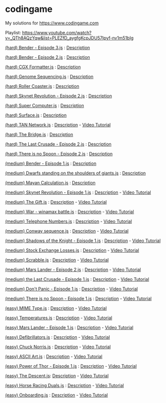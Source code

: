# codingame
My solutions for https://www.codingame.com

Playlist: https://www.youtube.com/watch?v=_QTh8AQzYqw&list=PLEZfD_aygfgKcpJDU57Ipyf-nv1m51bIg

[(hard) Bender - Episode 3.js]((hard)%20Bender%20-%20Episode%203.js) : [Description](https://www.codingame.com/training/hard/bender-episode-3)

[(hard) Bender - Episode 2.js]((hard)%20Bender%20-%20Episode%202.js) : [Description](https://www.codingame.com/training/hard/bender-episode-2)

[(hard) CGX Formatter.js]((hard)%20CGX%20Formatter.js) : [Description](https://www.codingame.com/training/hard/cgx-formatter)

[(hard) Genome Sequencing.js]((hard)%20Genome%20Sequencing.js) : [Description](https://www.codingame.com/training/hard/genome-sequencing)

[(hard) Roller Coaster.js]((hard)%20Roller%20Coaster.js) : [Description](https://www.codingame.com/training/hard/roller-coaster)

[(hard) Skynet Revolution - Episode 2.js]((hard)%20Skynet%20Revolution%20-%20Episode%202.js) : [Description](https://www.codingame.com/training/hard/skynet-revolution-episode-2)

[(hard) Super Computer.js]((hard)%20Super%20Computer.js) : [Description](https://www.codingame.com/training/hard/super-computer)

[(hard) Surface.js]((hard)%20Surface.js) : [Description](https://www.codingame.com/training/hard/surface)

[(hard) TAN Network.js]((hard)%20TAN%20Network.js) : [Description](https://www.codingame.com/training/hard/tan-network) - [Video Tutorial](https://www.youtube.com/watch?v=xmJUXmYW1E8)

[(hard) The Bridge.js]((hard)%20The%20Bridge.js) : [Description](https://www.codingame.com/training/hard/the-bridge-episode-2)

[(hard) The Last Crusade - Episode 2.js]((hard)%20The%20Last%20Crusade%20-%20Episode%202.js) : [Description](https://www.codingame.com/training/hard/the-last-crusade-episode-2)

[(hard) There is no Spoon - Episode 2.js]((hard)%20There%20is%20no%20Spoon%20-%20Episode%202.js) : [Description](https://www.codingame.com/training/hard/there-is-no-spoon-episode-2)

[(medium) Bender - Episode 1.js]((medium)%20Bender%20-%20Episode%201.js) : [Description](https://www.codingame.com/training/medium/bender-episode-1)

[(medium) Dwarfs standing on the shoulders of giants.js]((medium)%20Dwarfs%20standing%20on%20the%20shoulders%20of%20giants.js) : [Description](https://www.codingame.com/training/medium/dwarfs-standing-on-the-shoulders-of-giants)

[(medium) Mayan Calculation.js]((medium)%20Mayan%20Calculation.js) : [Description](https://www.codingame.com/training/medium/mayan-calculation)

[(medium) Skynet Revolution - Episode 1.js]((medium)%20Skynet%20Revolution%20-%20Episode%201.js) : [Description](https://www.codingame.com/training/medium/skynet-revolution-episode-1/) - [Video Tutorial](https://www.youtube.com/watch?v=CWit4Ne8-3w)

[(medium) The Gift.js]((medium)%20The%20Gift.js) : [Description](https://www.codingame.com/training/medium/the-gift) - [Video Tutorial](https://www.youtube.com/watch?v=PZAt5xLpdlY)

[(medium) War - winamax battle.js]((medium)%20War%20-%20winamax%20battle.js) : [Description](https://www.codingame.com/training/medium/winamax-battle) - [Video Tutorial](https://www.youtube.com/watch?v=5AXQVqJeQzc)

[(medium) Telephone Numbers.js]((medium)%20Telephone%20Numbers.js) : [Description](https://www.codingame.com/training/medium/telephone-numbers) - [Video Tutorial](https://www.youtube.com/watch?v=6mpe71VBDww)

[(medium) Conway sequence.js]((medium)%20%20Conway%20sequence.js) : [Description](https://www.codingame.com/training/medium/conway-sequence) - [Video Tutorial](https://www.youtube.com/watch?v=smz22PMPL5k)

[(medium) Shadows of the Knight - Episode 1.js]((medium)%20Shadows%20of%20the%20Knight%20-%20Episode%201.js) : [Description](https://www.codingame.com/training/medium/shadows-of-the-knight-episode-1) - [Video Tutorial](https://www.youtube.com/watch?v=LzUKpADnmNM)

[(medium) Stock Exchange Losses.js]((medium)%20Stock%20Exchange%20Losses.js) : [Description](https://www.codingame.com/training/medium/stock-exchange-losses) - [Video Tutorial](https://www.youtube.com/watch?v=X_1lOzjbs7M)

[(medium) Scrabble.js]((medium)%20Scrabble.js) : [Description](https://www.codingame.com/training/medium/scrabble) - [Video Tutorial](https://www.youtube.com/watch?v=bf3xMnwWsZ4)

[(medium) Mars Lander - Episode 2.js]((medium)%20Mars%20Lander%20-%20Episode%202.js) : [Description](https://www.codingame.com/training/medium/mars-lander-episode-2) - [Video Tutorial](https://www.youtube.com/watch?v=CrXu7JfDZlI)

[(medium) the Last Crusade - Episode 1.js]((medium)%20the%20Last%20Crusade%20-%20Episode%201.js) : [Description](https://www.codingame.com/training/medium/the-last-crusade-episode-1) - [Video Tutorial](https://www.youtube.com/watch?v=aL94NkjT9Ac)

[(medium) Don't Panic - Episode 1.js]((medium)%20Don't%20Panic%20-%20Episode%201.js) : [Description](https://www.codingame.com/training/medium/don't-panic-episode-1) - [Video Tutorial](https://www.youtube.com/watch?v=E083Fedoujw)

[(medium) There is no Spoon - Episode 1.js]((medium)%20There%20is%20no%20Spoon%20-%20Episode%201.js) : [Description](https://www.codingame.com/training/medium/there-is-no-spoon-episode-1) - [Video Tutorial](https://www.youtube.com/watch?v=mufE3ngQBhI)

[(easy) MIME Type.js]((easy)%20MIME%20Type.js) : [Description](https://www.codingame.com/training/easy/mime-type) - [Video Tutorial](https://www.youtube.com/watch?v=k2GjkoLudTU)

[(easy) Temperatures.js]((easy)%20Temperatures.js) : [Description](https://www.codingame.com/training/easy/temperatures) - [Video Tutorial](https://www.youtube.com/watch?v=h7Zmnys3TGs)

[(easy) Mars Lander - Episode 1.js]((easy)%20Mars%20Lander%20-%20Episode%201.js) : [Description](https://www.codingame.com/training/easy/mars-lander-episode-1) - [Video Tutorial](https://www.youtube.com/watch?v=frcIiJsN1mM)

[(easy) Defibrillators.js]((easy)%20Defibrillators.js) : [Description](https://www.codingame.com/training/easy/defibrillators) - [Video Tutorial](https://www.youtube.com/watch?v=YV2m6kuv1bY)

[(easy) Chuck Norris.js]((easy)%20Chuck%20Norris.js) : [Description](https://www.codingame.com/training/easy/chuck-norris) - [Video Tutorial](https://www.youtube.com/watch?v=F0VBD1NyGLQ)

[(easy) ASCII Art.js]((easy)%20ASCII%20Art.js) : [Description](https://www.codingame.com/training/easy/ascii-art) - [Video Tutorial](https://www.youtube.com/watch?v=WOeGHSG4Gsw)

[(easy) Power of Thor - Episode 1.js]((easy)%20Power%20of%20Thor%20-%20Episode%201.js) : [Description](https://www.codingame.com/training/easy/power-of-thor-episode-1) - [Video Tutorial](https://www.youtube.com/watch?v=VbV-qi7wudc)

[(easy) The Descent.js]((easy)%20The%20Descent.js): [Description](https://www.codingame.com/training/easy/the-descent) - [Video Tutorial](https://www.youtube.com/watch?v=bnbA9S0ZzGA)

[(easy) Horse Racing Duals.js]((easy)%20Horse%20Racing%20Duals.js) : [Description](https://www.codingame.com/training/easy/horse-racing-duals) - [Video Tutorial](https://www.youtube.com/watch?v=V6zqHdwTYc8)

[(easy) Onboarding.js]((easy)%20Onboarding.js) : [Description](https://www.codingame.com/training/easy/onboarding) - [Video Tutorial](https://www.youtube.com/watch?v=_QTh8AQzYqw)
